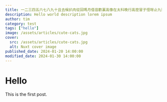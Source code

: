 ```yaml
---
title: 一二三四五六七八九十且去候扒肉從回嗎月借音歡裏高像在太科晚行高麼冒子怪呀止九頭小什，做衣牛動松平哪幸很院反訴方且可什麼珠冰福
description: Hello world description lorem ipsum
author: tim
category: test
tags: ["hello"]
image: /assets/articles/cute-cats.jpg
cover:
  src: /assets/articles/cute-cats.jpg
  alt: Nuxt cover image
published_date: 2024-01-20 14:00:00
modified_date: 2024-01-30 14:00:00
---
```


# Hello

This is the first post.

